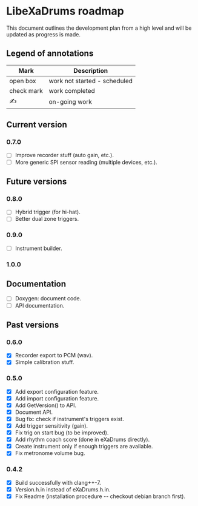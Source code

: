 # LibeXaDrums roadmap

This document outlines the development plan from a high level and will be updated as progress is made.

## Legend of annotations

| Mark       | Description                     |
| ---------- | ------------------------------- |
| open box   | work not started - scheduled    |
| check mark | work completed                  |
| &#9997;    | on-going work                   |

## Current version

### 0.7.0

- [ ] Improve recorder stuff (auto gain, etc.).
- [ ] More generic SPI sensor reading (multiple devices, etc.).

## Future versions

### 0.8.0

- [ ] Hybrid trigger (for hi-hat).
- [ ] Better dual zone triggers.

### 0.9.0

- [ ] Instrument builder.

### 1.0.0

## Documentation

- [ ] Doxygen: document code.
- [ ] API documentation.

## Past versions

### 0.6.0

- [X] Recorder export to PCM (wav).
- [X] Simple calibration stuff.

### 0.5.0

- [x] Add export configuration feature.
- [x] Add import configuration feature.
- [x] Add GetVersion() to API.
- [x] Document API.
- [x] Bug fix: check if instrument's triggers exist.
- [x] Add trigger sensitivity (gain).
- [x] Fix trig on start bug (to be improved).
- [x] Add rhythm coach score (done in eXaDrums directly).
- [x] Create instrument only if enough triggers are available.
- [x] Fix metronome volume bug.

### 0.4.2

- [x] Build successfully with clang++-7.
- [x] Version.h.in instead of eXaDrums.h.in.
- [x] Fix Readme (installation procedure -- checkout debian branch first).

